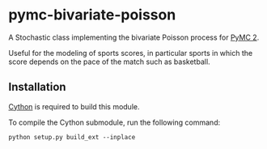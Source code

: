 # pymc-bivariate-poisson
A Stochastic class implementing the bivariate Poisson process for [PyMC 2](http://pymc-devs.github.io/pymc/).

Useful for the modeling of sports scores, in particular sports in which the score depends on the pace of the match such as basketball.

## Installation
[Cython](http://cython.org/) is required to build this module.

To compile the Cython submodule, run the following command:
```
python setup.py build_ext --inplace
```
